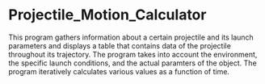 # Projectile_Motion_Calculator

This program gathers information about a certain projectile and its launch parameters and displays a table
that contains data of the projectile throughout its trajectory. The program takes into account the environment, the specific launch conditions, and the actual paramters of the object. The program iteratively calculates various values as a function of time.
